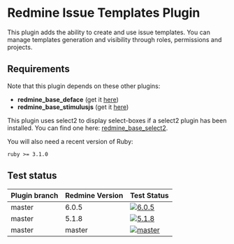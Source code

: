 Redmine Issue Templates Plugin
======================

This plugin adds the ability to create and use issue templates.
You can manage templates generation and visibility through roles, permissions and projects.

## Requirements

Note that this plugin depends on these other plugins:
* **redmine_base_deface** (get it [here](https://github.com/jbbarth/redmine_base_deface))
* **redmine_base_stimulusjs** (get it [here](https://github.com/nanego/redmine_base_stimulusjs))

This plugin uses select2 to display select-boxes if a select2 plugin has been installed. You can find one here: [redmine_base_select2](https://github.com/jbbarth/redmine_base_select2).

You will also need a recent version of Ruby:

    ruby >= 3.1.0
    
## Test status

|Plugin branch| Redmine Version | Test Status       |
|-------------|-----------------|-------------------|
|master       | 6.0.5           | [![6.0.5][1]][5]  |
|master       | 5.1.8           | [![5.1.8][2]][5]  |
|master       | master          | [![master][4]][5] |

[1]: https://github.com/nanego/redmine_templates/actions/workflows/6_0_5.yml/badge.svg
[2]: https://github.com/nanego/redmine_templates/actions/workflows/5_1_8.yml/badge.svg
[4]: https://github.com/nanego/redmine_templates/actions/workflows/master.yml/badge.svg
[5]: https://github.com/nanego/redmine_templates/actions
